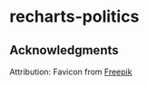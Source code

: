 # recharts-politics

## Acknowledgments
Attribution: Favicon from [Freepik](https://www.flaticon.com/authors/freepik)
